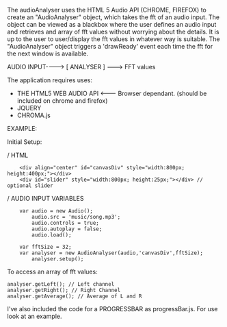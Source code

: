 The audioAnalyser uses the HTML 5 Audio API (CHROME, FIREFOX) to create an "AudioAnalyser" object, which takes the fft of an audio input. The object can be viewed as a blackbox where the user defines an audio input and retrieves and array of fft values without worrying about the details. It is up to the user to user/display the fft values in whatever way is suitable. The "AudioAnalyser" object triggers a 'drawReady' event each time the fft for the next window is available.  


AUDIO INPUT----> [  ANALYSER  ] ---> FFT values 
		


The application requires uses: 

* THE HTML5 WEB AUDIO API <--- Browser dependant. (should be included on chrome and firefox)
* JQUERY
* CHROMA.js


EXAMPLE:

Initial Setup: 

/ HTML

        <div align="center" id="canvasDiv" style="width:800px; height:400px;"></div>
        <div id="slider" style="width:800px; height:25px;"></div> // optional slider


/ AUDIO INPUT VARIABLES

        var audio = new Audio();
        	audio.src = 'music/song.mp3';
        	audio.controls = true;
        	audio.autoplay = false;
        	audio.load();

        var fftSize = 32;
        var analyser = new AudioAnalyser(audio,'canvasDiv',fftSize); 
        	analyser.setup(); 


To access an array of fft values:
	
	analyser.getLeft(); // Left channel
	analyser.getRight(); // Right Channel
	analyser.getAverage(); // Average of L and R



I've also included the code for a PROGRESSBAR as progressBar.js. For use look at an example. 

